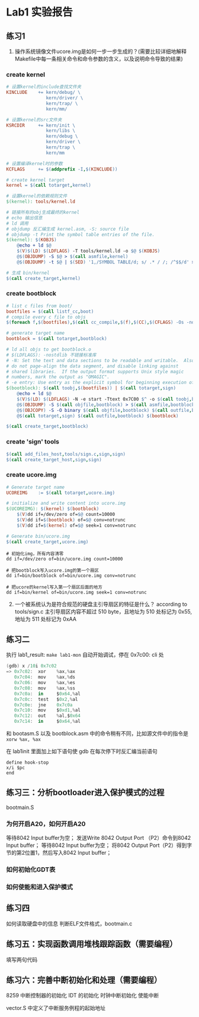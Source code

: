 # Lab1 实验报告

## 练习1
1. 操作系统镜像文件ucore.img是如何一步一步生成的？(需要比较详细地解释Makefile中每一条相关命令和命令参数的含义，以及说明命令导致的结果)

### create kernel
```makefile
# 设置kernel的include查找文件夹
KINCLUDE	+= kern/debug/ \
			   kern/driver/ \
			   kern/trap/ \
			   kern/mm/

# 设置kernel的src文件夹
KSRCDIR		+= kern/init \
			   kern/libs \
			   kern/debug \
			   kern/driver \
			   kern/trap \
			   kern/mm

# 设置编译kernel时的参数
KCFLAGS		+= $(addprefix -I,$(KINCLUDE))

# create kernel target
kernel = $(call totarget,kernel)

# 设置kernel的依赖规则文件
$(kernel): tools/kernel.ld

# 链接所有的obj生成最终的kernel
# echo 输出信息
# ld 调用
# objdump 反汇编生成 kernel.asm, -S: source file
# objdump -t Print the symbol table entries of the file.
$(kernel): $(KOBJS)
	@echo + ld $@
	$(V)$(LD) $(LDFLAGS) -T tools/kernel.ld -o $@ $(KOBJS)
	@$(OBJDUMP) -S $@ > $(call asmfile,kernel)
	@$(OBJDUMP) -t $@ | $(SED) '1,/SYMBOL TABLE/d; s/ .* / /; /^$$/d' > $(call symfile,kernel)

# 生成 bin/kernel
$(call create_target,kernel)

```

### create bootblock
```makefile
# list c files from boot/
bootfiles = $(call listf_cc,boot)
# compile every c file to objs
$(foreach f,$(bootfiles),$(call cc_compile,$(f),$(CC),$(CFLAGS) -Os -nostdinc))

# generate target name
bootblock = $(call totarget,bootblock)

# ld all objs to get bootblock.o
# $(LDFLAGS): -nostdlib 不链接标准库
# -N: Set the text and data sections to be readable and writable.  Also,
# do not page-align the data segment, and disable linking against
# shared libraries.  If the output format supports Unix style magic
# numbers, mark the output as "OMAGIC".
# -e entry: Use entry as the explicit symbol for beginning execution of your program, rather than the default entry point.
$(bootblock): $(call toobj,$(bootfiles)) | $(call totarget,sign)
	@echo + ld $@
	$(V)$(LD) $(LDFLAGS) -N -e start -Ttext 0x7C00 $^ -o $(call toobj,bootblock)
	@$(OBJDUMP) -S $(call objfile,bootblock) > $(call asmfile,bootblock)
	@$(OBJCOPY) -S -O binary $(call objfile,bootblock) $(call outfile,bootblock)
	@$(call totarget,sign) $(call outfile,bootblock) $(bootblock)

$(call create_target,bootblock)
```

### create 'sign' tools

```makefile
$(call add_files_host,tools/sign.c,sign,sign)
$(call create_target_host,sign,sign)
```

### create ucore.img

```makefile
# Generate target name
UCOREIMG	:= $(call totarget,ucore.img)

# initialize and write content into ucore.img
$(UCOREIMG): $(kernel) $(bootblock)
	$(V)dd if=/dev/zero of=$@ count=10000
	$(V)dd if=$(bootblock) of=$@ conv=notrunc
	$(V)dd if=$(kernel) of=$@ seek=1 conv=notrunc

# Generate bin/ucore.img
$(call create_target,ucore.img)
```

```shell
# 初始化img，所有内容清零
dd if=/dev/zero of=bin/ucore.img count=10000

# 把bootblock写入ucore.img的第一个扇区
dd if=bin/bootblock of=bin/ucore.img conv=notrunc

# 把ucore的kernel写入第一个扇区后面的地方
dd if=bin/kernel of=bin/ucore.img seek=1 conv=notrunc
```

2. 一个被系统认为是符合规范的硬盘主引导扇区的特征是什么？
	according to tools/sign.c
	主引导扇区内容不超过 510 byte，且地址为 510 处标记为 0x55,地址为 511 处标记为 0xAA

## 练习二

执行 lab1_result: `make lab1-mon`
自动开始调试，停在 0x7c00: cli 处

```as
(gdb) x /10i 0x7c02
=> 0x7c02:	xor    %ax,%ax
   0x7c04:	mov    %ax,%ds
   0x7c06:	mov    %ax,%es
   0x7c08:	mov    %ax,%ss
   0x7c0a:	in     $0x64,%al
   0x7c0c:	test   $0x2,%al
   0x7c0e:	jne    0x7c0a
   0x7c10:	mov    $0xd1,%al
   0x7c12:	out    %al,$0x64
   0x7c14:	in     $0x64,%al
```
和 bootasm.S 以及 bootblock.asm 中的命令稍有不同，比如源文件中的指令是 `xorw %ax, %ax `

在 lab1init 里面加上如下语句使 gdb 在每次停下时反汇编当前语句
```
define hook-stop
x/i $pc
end
```

## 练习三：分析bootloader进入保护模式的过程

bootmain.S

### 为何开启A20，如何开启A20
等待8042 Input buffer为空；
发送Write 8042 Output Port （P2）命令到8042 Input buffer；
等待8042 Input buffer为空；
将8042 Output Port（P2）得到字节的第2位置1，然后写入8042 Input buffer；

### 如何初始化GDT表

### 如何使能和进入保护模式


## 练习四
如何读取硬盘中的信息
判断ELF文件格式，bootmain.c

## 练习五：实现函数调用堆栈跟踪函数（需要编程）
填写两句代码

## 练习六：完善中断初始化和处理（需要编程）

8259 中断控制器的初始化
IDT 的初始化
时钟中断初始化
使能中断

vector.S 中定义了中断服务例程的起始地址